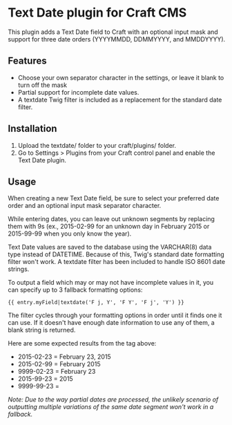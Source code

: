 # Text Date plugin for Craft CMS

This plugin adds a Text Date field to Craft with an optional input mask and support for three date orders (YYYYMMDD, DDMMYYYY, and MMDDYYYY).

## Features
* Choose your own separator character in the settings, or leave it blank to turn off the mask
* Partial support for incomplete date values.
* A textdate Twig filter is included as a replacement for the standard date filter.

## Installation
1.  Upload the textdate/ folder to your craft/plugins/ folder.
2.  Go to Settings > Plugins from your Craft control panel and enable the Text Date plugin.

## Usage
When creating a new Text Date field, be sure to select your preferred date order and an optional input mask separator character.

While entering dates, you can leave out unknown segments by replacing them with 9s (ex., 2015-02-99 for an unknown day in February 2015 or 2015-99-99 when you only know the year).

Text Date values are saved to the database using the VARCHAR(8) data type instead of DATETIME. Because of this, Twig's standard date formatting filter won't work. A textdate filter has been included to handle ISO 8601 date strings.

To output a field which may or may not have incomplete values in it, you can specify up to 3 fallback formatting options:

```
{{ entry.myField|textdate('F j, Y', 'F Y', 'F j', 'Y') }}
```

The filter cycles through your formatting options in order until it finds one it can use. If it doesn't have enough date information to use any of them, a blank string is returned.

Here are some expected results from the tag above:

* 2015-02-23 = February 23, 2015
* 2015-02-99 = February 2015
* 9999-02-23 = February 23
* 2015-99-23 = 2015
* 9999-99-23 = 

*Note: Due to the way partial dates are processed, the unlikely scenario of outputting multiple variations of the same date segment won't work in a fallback.*
